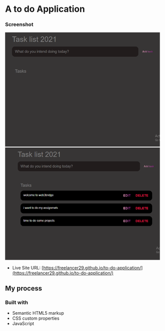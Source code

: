 # A to do Application

### Screenshot


![./images/content.png](./images/no%20content.png)
![./images/content.png](./images/content.png)


- Live Site URL: [https://freelancer29.github.io/to-do-application/](https://freelancer29.github.io/to-do-application/)

## My process

### Built with

- Semantic HTML5 markup
- CSS custom properties
- JavaScript

